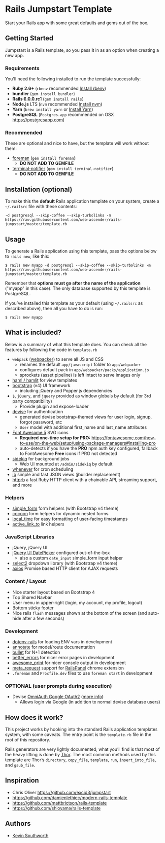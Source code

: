 # Rails Jumpstart Template

Start your Rails app with some great defaults and gems out of the box.

## Getting Started

Jumpstart is a Rails template, so you pass it in as an option when creating a new app.

### Requirements

You'll need the following installed to run the template successfully:

* **Ruby 2.6+**  (`rbenv` recommended [Install rbenv](https://github.com/rbenv/rbenv))
* **bundler**  (`gem install bundler`)
* **Rails 6.0.0.rc1** (`gem install rails`)
* **Node.js** LTS (`nvm` recommended [Install nvm](https://github.com/creationix/nvm))
* **Yarn** (`brew install yarn` or [Install Yarn](https://yarnpkg.com/en/docs/install))
* **PostgreSQL** (`Postgres.app` recommended on OSX https://postgresapp.com)

### Recommended

These are optional and nice to have, but the template will work without them:

* [foreman](https://github.com/ddollar/foreman) (`gem install foreman`)
  * **DO NOT ADD TO GEMFILE**
* [terminal-notifier](https://github.com/julienXX/terminal-notifier) (`gem install terminal-notifier`)
  * **DO NOT ADD TO GEMFILE**

## Installation (optional)

To make this the **default** Rails application template on your system, create a `~/.railsrc` file with these contents:

```
-d postgresql --skip-coffee --skip-turbolinks -m https://raw.githubusercontent.com/web-ascender/rails-jumpstart/master/template.rb
```

## Usage

To generate a Rails application using this template, pass the options below to `rails new`, like this:

```
$ rails new myapp -d postgresql --skip-coffee --skip-turbolinks -m https://raw.githubusercontent.com/web-ascender/rails-jumpstart/master/template.rb
```

Remember that **options must go after the name of the application** ("myapp" in this case). The only database supported by this template is PostgreSQL.

If you’ve installed this template as your default (using `~/.railsrc` as described above), then all you have to do is run:

```
$ rails new myapp
```

## What is included?

Below is a summary of what this template does. You can check all the features by following the code in `template.rb`

* `webpack` ([webpacker](https://github.com/rails/webpacker)) to serve all JS and CSS
  * renames the default `app/javascript` folder to `app/webpacker`
  * configures default pack in `app/webpacker/packs/application.js`
  * sprockets (asset pipeline) is left intact to serve images only
* [haml / hamlit](https://github.com/mfung/hamlit-rails) for view templates
* [bootstrap](https://getbootstrap.com/docs/4.0/getting-started/introduction/) (v4) UI framework
  * including jQuery and Popper.js dependencies
* `$`, `jQuery`, and `jquery` provided as window globals by default (for 3rd party compatibility)
  * Provide plugin and expose-loader
* [devise](https://github.com/plataformatec/devise) for authentication
  * generated devise bootstrap-themed views for user login, signup, forgot password, etc
  * `User` model with additional first_name and last_name attributes
* [Font Awesome 5](https://fontawesome.com/) SVG icons
  * **Required one-time setup for PRO:** https://fontawesome.com/how-to-use/on-the-web/setup/using-package-managers#installing-pro
  * auto-detects if you have the **PRO** npm auth key configured, fallback to FontAwesome **Free** icons if PRO not detected
* [sidekiq](https://sidekiq.org/) for background jobs
  * Web UI mounted at `/admin/sidekiq` by default
* [whenever](https://github.com/javan/whenever) for cron scheduling
* [jb](https://github.com/amatsuda/jb) simple and fast JSON views (jbuilder replacement)
* [httprb](https://github.com/httprb/http) a fast Ruby HTTP client with a chainable API, streaming support, and more

### Helpers

* [simple_form](https://github.com/plataformatec/simple_form) form helpers (with Bootstrap v4 theme)
* [cocoon](https://github.com/nathanvda/cocoon) form helpers for dynamic nested forms
* [local_time](https://github.com/basecamp/local_time) for easy formatting of user-facing timestamps
* [active_link_to](https://github.com/comfy/active_link_to) link helpers

### JavaScript Libraries

* jQuery, jQuery UI
* [jQuery UI DatePicker](https://jqueryui.com/datepicker/) configured out-of-the-box
  * also a custom `date_input` simple_form input helper
* [select2](https://select2.org/) dropdown library (with Bootstrap v4 theme)
* [axios](https://www.npmjs.com/package/axios) Promise based HTTP client for AJAX requests

### Content / Layout

* Nice starter layout based on Bootstrap 4
* Top Shared Navbar
* User menu in upper-right (login, my account, my profile, logout)
* Bottom sticky footer
* Nice rails `flash` messages shown at the bottom of the screen (and auto-hide after a few seconds)

### Development

* [dotenv-rails](https://github.com/bkeepers/dotenv) for loading ENV vars in development
* [annotate](https://github.com/ctran/annotate_models) for model/route documentation
* [bullet](https://github.com/flyerhzm/bullet) for N+1 detection
* [better_errors](https://github.com/BetterErrors/better_errors) for nicer error pages in development
* [awesome_print](https://github.com/awesome-print/awesome_print) for nicer console output in development
* [meta_request](https://github.com/dejan/rails_panel) support for [RailsPanel](https://chrome.google.com/webstore/detail/railspanel/gjpfobpafnhjhbajcjgccbbdofdckggg) chrome extension
* `.foreman` and `Procfile.dev` files to use `foreman start` in development

### OPTIONAL (user prompts during execution)

* Devise [OmniAuth Google OAuth2](https://github.com/zquestz/omniauth-google-oauth2) ([more info](https://github.com/plataformatec/devise/wiki/OmniAuth:-Overview))
  * Allows login via Google (in addition to normal devise database users)

## How does it work?

This project works by hooking into the standard Rails application templates system, with some caveats. The entry point is the `template.rb` file in the root of this repository.

Rails generators are very lightly documented; what you’ll find is that most of the heavy lifting is done by [Thor](https://github.com/erikhuda/thor). The most common methods used by this template are Thor’s `directory`, `copy_file`, `template`, `run`, `insert_into_file`, and `gsub_file`.

## Inspiration

* Chris Oliver https://github.com/excid3/jumpstart
* https://github.com/damienlethiec/modern-rails-template
* https://github.com/mattbrictson/rails-template
* https://github.com/shioyama/rails-template

## Authors

* [Kevin Southworth](https://github.com/ksouthworth)